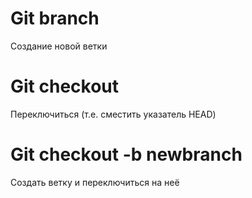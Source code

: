 # Git branch  
Создание новой ветки  
# Git checkout
Переключиться (т.е. сместить указатель HEAD)  
# Git checkout -b newbranch  
Создать ветку и переключиться на неё
